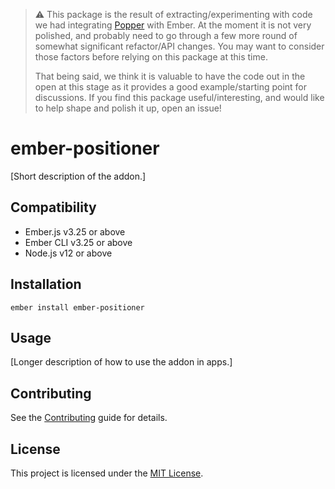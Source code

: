 > :warning: This package is the result of extracting/experimenting with code
> we had integrating [Popper](https://popper.js.org) with Ember. At the moment
> it is not very polished, and probably need to go through a few more round of
> somewhat significant refactor/API changes. You may want to consider those
> factors before relying on this package at this time.
>
> That being said, we think it is valuable to have the code out in the open at
> this stage as it provides a good example/starting point for discussions. If
> you find this package useful/interesting, and would like to help shape and
> polish it up, open an issue!

# ember-positioner

[Short description of the addon.]

## Compatibility

- Ember.js v3.25 or above
- Ember CLI v3.25 or above
- Node.js v12 or above

## Installation

```
ember install ember-positioner
```

## Usage

[Longer description of how to use the addon in apps.]

## Contributing

See the [Contributing](CONTRIBUTING.md) guide for details.

## License

This project is licensed under the [MIT License](LICENSE.md).
